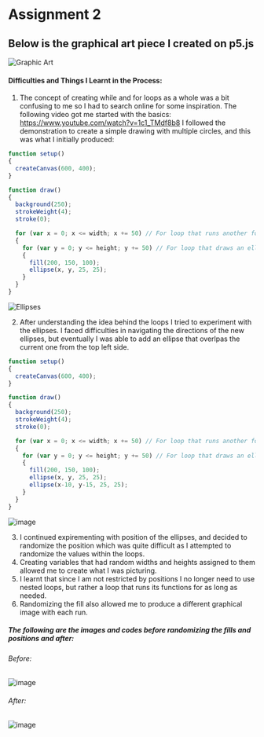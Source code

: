 # Assignment 2


## Below is the graphical art piece I created on p5.js

![Graphic Art](https://user-images.githubusercontent.com/98512511/152915472-3a15de48-6a17-4307-8a1e-238776027b0c.png)

#### Difficulties and Things I Learnt in the Process:
1. The concept of creating while and for loops as a whole was a bit confusing to me so I had to search online for some inspiration. 
      The following video got me started with the basics: https://www.youtube.com/watch?v=1c1_TMdf8b8
      I followed the demonstration to create a simple drawing with multiple circles, and this was what I initially produced:
``` javascript
function setup() 
{
  createCanvas(600, 400);
}

function draw() 
{
  background(250);
  strokeWeight(4);
  stroke(0);

  for (var x = 0; x <= width; x += 50) // For loop that runs another for loop for every value of 'x'
  {
    for (var y = 0; y <= height; y += 50) // For loop that draws an ellipse for every value of 'y' associated with 'x'
    {
      fill(200, 150, 100);
      ellipse(x, y, 25, 25);
    }
  }
}
```
![Ellipses](https://user-images.githubusercontent.com/98512511/152916769-03f179de-da5a-4da0-a02e-f8d48f0f1712.png)
      
      
2. After understanding the idea behind the loops I tried to experiment with the ellipses. I faced difficulties in navigating the directions of the new ellipses, but eventually I was able to add an ellipse that overlpas the current one from the top left side. 


``` javascript
function setup() 
{
  createCanvas(600, 400);
}

function draw() 
{
  background(250);
  strokeWeight(4);
  stroke(0);

  for (var x = 0; x <= width; x += 50) // For loop that runs another for loop for every value of 'x'
  {
    for (var y = 0; y <= height; y += 50) // For loop that draws an ellipse for every value of 'y' associated with 'x'
    {
      fill(200, 150, 100);
      ellipse(x, y, 25, 25);
      ellipse(x-10, y-15, 25, 25);
    }
  }
}
```
![image](https://user-images.githubusercontent.com/98512511/152918195-59b636d8-34f7-48f9-ad49-98ec0863626b.png)

3. I continued expirementing with position of the ellipses, and decided to randomize the position which was quite difficult as I attempted to randomize the values within the loops.
4. Creating variables that had random widths and heights assigned to them allowed me to create what I was picturing.
5. I learnt that since I am not restricted by positions I no longer need to use nested loops, but rather a loop that runs its functions for as long as needed.
6. Randomizing the fill also allowed me to produce a different graphical image with each run.
##### The following are the images and codes before randomizing the fills and positions and after:
###### Before:
![image](https://user-images.githubusercontent.com/98512511/152920959-7ea8adbd-8679-4c4b-b13a-427709f9b11f.png)
###### After: 
![image](https://user-images.githubusercontent.com/98512511/152921097-ec6d6675-e7e6-4300-ae80-5e64d1ec8042.png)
